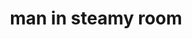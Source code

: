 ---
layout: people&body
title: man in steamy room
emoji: man_in_steamy_room
permalink: 🧖‍♂️.html
image: assets/img/3moji/man_in_steamy_room.png
---